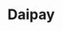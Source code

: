 ---
layout : "~/layouts/project.astro"
title : "Daipay"
about: "โปรเจคนี้จัดทำขึ้นเพื่อช่วยลดความเสี่ยงการติดเชื้อโควิด 19 และเพื่อส่งเสริมให้นักเรียนได้ทดลองใช้กระเป๋าเงินดิจิตอล รวมถึงการลดปัญหาเงินสดหรือคูปองหายจากการจ่ายเงินภายในโรงเรียน"
features : [
{
  topic : "ผู้ใช้",
  body : ["เติมเงิน","โอนเงิน","แสกนจ่ายซื้ออาหารและของต่างๆ","ประวัติการใช้จ่าย","แจ้งข่าวประชาสัมพันธ์ต่างๆ"]
},
{
  topic : "ร้านค้า" , 
  body : ["สร้าง QR Code รับเงิน","แสดงจำนวนรายได้ในแต่ละวัน"]
},
{
  topic : "จุดเติมเงิน",
  body : ["แสกน QR Code จากนักเรียนเพื่อเติมเงิน"]
}
]
repository : https://github.com/SornchaiTheDev/Daipayapp
stacks : ["reactjs" ,"firebase", "javascript","styled-components"]
---